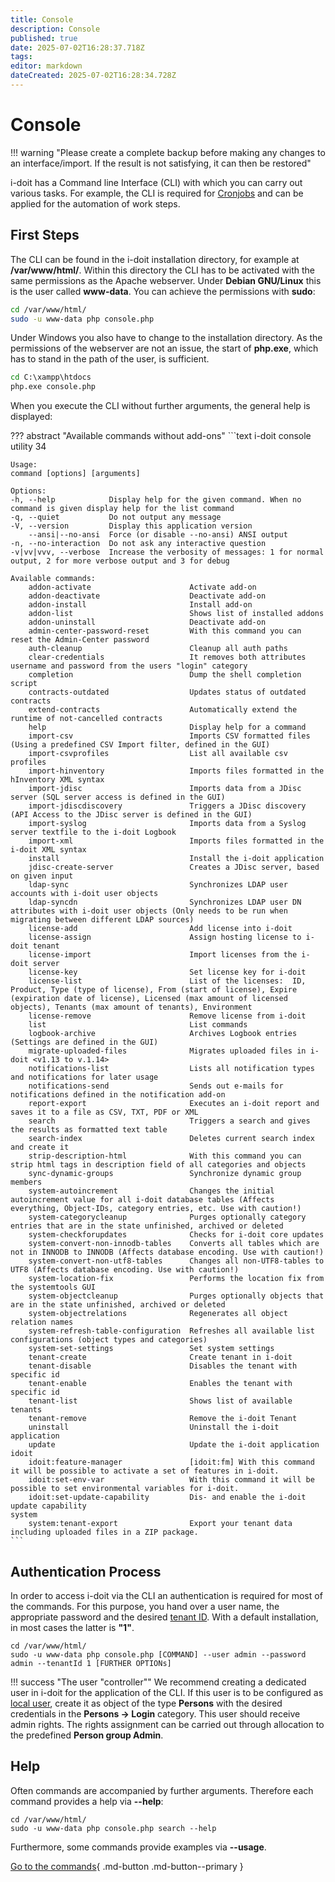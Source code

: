 ```yaml
---
title: Console
description: Console
published: true
date: 2025-07-02T16:28:37.718Z
tags: 
editor: markdown
dateCreated: 2025-07-02T16:28:34.728Z
---
```


# Console

!!! warning "Please create a complete backup before making any changes to an interface/import. If the result is not satisfying, it can then be restored"

i-doit has a Command line Interface (CLI) with which you can carry out various tasks. For example, the CLI is required for [Cronjobs](../../../maintenance-and-operation/cronjob-setup.md) and can be applied for the automation of work steps.

## First Steps

The CLI can be found in the i-doit installation directory, for example at **/var/www/html/**. Within this directory the CLI has to be activated with the same permissions as the Apache webserver. Under **Debian GNU/Linux** this is the user called **www-data**. You can achieve the permissions with **sudo**:

```sh
cd /var/www/html/
sudo -u www-data php console.php
```

Under Windows you also have to change to the installation directory. As the permissions of the webserver are not an issue, the start of **php.exe**, which has to stand in the path of the user, is sufficient.

```cmd
cd C:\xampp\htdocs
php.exe console.php
```

When you execute the CLI without further arguments, the general help is displayed:

??? abstract "Available commands without add-ons"
    ```text
    i-doit console utility 34

    Usage:
    command [options] [arguments]

    Options:
    -h, --help            Display help for the given command. When no command is given display help for the list command
    -q, --quiet           Do not output any message
    -V, --version         Display this application version
        --ansi|--no-ansi  Force (or disable --no-ansi) ANSI output
    -n, --no-interaction  Do not ask any interactive question
    -v|vv|vvv, --verbose  Increase the verbosity of messages: 1 for normal output, 2 for more verbose output and 3 for debug

    Available commands:
        addon-activate                      Activate add-on
        addon-deactivate                    Deactivate add-on
        addon-install                       Install add-on
        addon-list                          Shows list of installed addons
        addon-uninstall                     Deactivate add-on
        admin-center-password-reset         With this command you can reset the Admin-Center password
        auth-cleanup                        Cleanup all auth paths
        clear-credentials                   It removes both attributes username and password from the users "login" category
        completion                          Dump the shell completion script
        contracts-outdated                  Updates status of outdated contracts
        extend-contracts                    Automatically extend the runtime of not-cancelled contracts
        help                                Display help for a command
        import-csv                          Imports CSV formatted files (Using a predefined CSV Import filter, defined in the GUI)
        import-csvprofiles                  List all available csv profiles
        import-hinventory                   Imports files formatted in the hInventory XML syntax
        import-jdisc                        Imports data from a JDisc server (SQL server access is defined in the GUI)
        import-jdiscdiscovery               Triggers a JDisc discovery (API Access to the JDisc server is defined in the GUI)
        import-syslog                       Imports data from a Syslog server textfile to the i-doit Logbook
        import-xml                          Imports files formatted in the i-doit XML syntax
        install                             Install the i-doit application
        jdisc-create-server                 Creates a JDisc server, based on given input
        ldap-sync                           Synchronizes LDAP user accounts with i-doit user objects
        ldap-syncdn                         Synchronizes LDAP user DN attributes with i-doit user objects (Only needs to be run when migrating between different LDAP sources)
        license-add                         Add license into i-doit
        license-assign                      Assign hosting license to i-doit tenant
        license-import                      Import licenses from the i-doit server
        license-key                         Set license key for i-doit
        license-list                        List of the licenses:  ID, Product, Type (type of license), From (start of license), Expire (expiration date of license), Licensed (max amount of licensed objects), Tenants (max amount of tenants), Environment
        license-remove                      Remove license from i-doit
        list                                List commands
        logbook-archive                     Archives Logbook entries (Settings are defined in the GUI)
        migrate-uploaded-files              Migrates uploaded files in i-doit <v1.13 to v.1.14>
        notifications-list                  Lists all notification types and notifications for later usage
        notifications-send                  Sends out e-mails for notifications defined in the notification add-on
        report-export                       Executes an i-doit report and saves it to a file as CSV, TXT, PDF or XML
        search                              Triggers a search and gives the results as formatted text table
        search-index                        Deletes current search index and create it
        strip-description-html              With this command you can strip html tags in description field of all categories and objects
        sync-dynamic-groups                 Synchronize dynamic group members
        system-autoincrement                Changes the initial autoincrement value for all i-doit database tables (Affects everything, Object-IDs, category entries, etc. Use with caution!)
        system-categorycleanup              Purges optionally category entries that are in the state unfinished, archived or deleted
        system-checkforupdates              Checks for i-doit core updates
        system-convert-non-innodb-tables    Converts all tables which are not in INNODB to INNODB (Affects database encoding. Use with caution!)
        system-convert-non-utf8-tables      Changes all non-UTF8-tables to UTF8 (Affects database encoding. Use with caution!)
        system-location-fix                 Performs the location fix from the systemtools GUI
        system-objectcleanup                Purges optionally objects that are in the state unfinished, archived or deleted
        system-objectrelations              Regenerates all object relation names
        system-refresh-table-configuration  Refreshes all available list configurations (object types and categories)
        system-set-settings                 Set system settings
        tenant-create                       Create tenant in i-doit
        tenant-disable                      Disables the tenant with specific id
        tenant-enable                       Enables the tenant with specific id
        tenant-list                         Shows list of available tenants
        tenant-remove                       Remove the i-doit Tenant
        uninstall                           Uninstall the i-doit application
        update                              Update the i-doit application
    idoit
        idoit:feature-manager               [idoit:fm] With this command it will be possible to activate a set of features in i-doit.
        idoit:set-env-var                   With this command it will be possible to set environmental variables for i-doit.
        idoit:set-update-capability         Dis- and enable the i-doit update capability
    system
        system:tenant-export                Export your tenant data including uploaded files in a ZIP package.
    ```

## Authentication Process

In order to access i-doit via the CLI an authentication is required for most of the commands. For this purpose, you hand over a user name, the appropriate password and the desired [tenant ID](../../../system-administration/multi-tenant.md). With a default installation, in most cases the latter is **"1"**.

```shell
cd /var/www/html/
sudo -u www-data php console.php [COMMAND] --user admin --password admin --tenantId 1 [FURTHER OPTIONs]
```

!!! success "The user "controller""
    We recommend creating a dedicated user in i-doit for the application of the CLI. If this user is to be configured as [local user](../../../user-authentication-and-management/builtin-authentication/creating-a-local-user.md), create it as object of the type **Persons** with the desired credentials in the **Persons → Login** category. This user should receive admin rights. The rights assignment can be carried out through allocation to the predefined **Person group Admin**.

## Help

Often commands are accompanied by further arguments. Therefore each command provides a help via **--help**:

```shell
cd /var/www/html/
sudo -u www-data php console.php search --help
```

Furthermore, some commands provide examples via **--usage**.

[Go to the commands](commands-and-options.md){ .md-button .md-button--primary }
